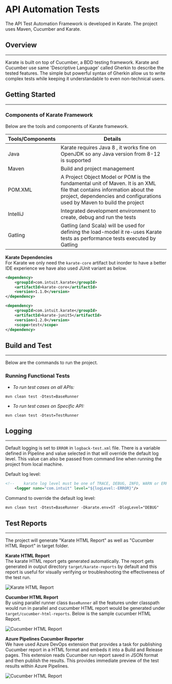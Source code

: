 #  API Automation Tests

The API Test Automation Framework is developed in Karate. The project uses Maven, Cucumber and Karate.

## Overview
------
Karate is built on top of Cucumber, a BDD testing framework. Karate and Cucumber use same 'Descriptive Language' called Gherkin to describe the tested features. The simple but powerful syntax of Gherkin allow us to write complex tests while keeping it understandable to even non-technical users.

## Getting Started
------
### Components of Karate Framework
Below are the tools and components of Karate framework.

| Tools/Components        | Details           |
| ------------- |-------------|   
|Java |   Karate requires Java 8 , it works fine on OpenJDK so any Java version from 8-12 is supported|
|Maven|	Build and project management|
|POM.XML|	A Project Object Model or POM is the fundamental unit of Maven. It is an XML file that contains information about the project, dependencies and configurations used by Maven to build the project|
|IntelliJ|	Integrated development environment to create, debug and run the tests|
|Gatling |  Gatling (and Scala) will be used for defining the load-model it re-uses Karate tests as performance tests executed by Gatling |


**Karate Dependencies** <br/>
For Karate we only need the `karate-core` artifact but inorder to have a better IDE experience we have also used JUnit variant as below.

```xml
<dependency>
    <groupId>com.intuit.karate</groupId>
    <artifactId>karate-core</artifactId>
    <version>1.1.0</version>
</dependency>
```

```xml
<dependency>
    <groupId>com.intuit.karate</groupId>
    <artifactId>karate-junit5</artifactId>
    <version>1.2.0</version>
    <scope>test</scope>
</dependency>
```

## Build and Test
------
Below are the commands to run the project.
### Running Functional Tests
- *To run test cases on all APIs:* <br/>
```
mvn clean test -Dtest=BaseRunner
```

- *To run test cases on Specific API:* <br/>
```
mvn clean test -Dtest=TestRunner
```

## Logging
------
Default logging is set to `ERROR` in `logback-test.xml` file. There is a variable defined in Pipeline and value selected in that will override the default log level. This value can also be passed from command line when running the project from local machine.

Default log level:
```xml
<!--    karate log level must be one of TRACE, DEBUG, INFO, WARN or ERROR. Default is set to DEBUG  -->
    <logger name="com.intuit" level="${logLevel:-ERROR}"/>
```

Command to override the default log level:
```
mvn clean test -Dtest=BaseRunner -Dkarate.env=ST -DlogLevel="DEBUG"
```

## Test Reports
------
The project will generate "Karate HTML Report" as well as "Cucumber HTML Report" in target folder.

**Karate HTML Report** <br/>
The karate HTML report gets generated automatically. The report gets generated in output directory `target/karate-reports` by default and this report is useful for visually verifying or troubleshooting the effectiveness of the test run. <br/>

![Karate HTML Report](/src/test/java/util/images/karate-report.jpg)

**Cucumber HTML Report** <br/>
By using parallel runner class `BaseRunner` all the features under classpath would run in parallel and cucumber HTML report would be generated under `target/cucumber-html-reports`. Below is the sample cucumber HTML Report. <br/>

![Cucumber HTML Report](/src/test/java/util/images/cucumber-html-report.jpg)

**Azure Pipelines Cucumber Reporter** <br/>
We have used Azure DevOps extension that provides a task for publishing Cucumber report in a HTML format and embeds it into a Build and Release pages. This extension reads Cucumber run report saved in JSON format and then publish the results. This provides immediate preview of the test results within Azure Pipelines. <br/>

![Cucumber HTML Report](/src/test/java/util/images/cucumber-publisher.jpg)
